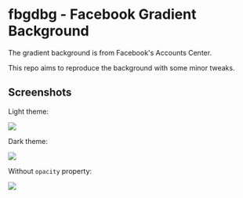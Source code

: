 # fbgdbg - Facebook Gradient Background

The gradient background is from Facebook's Accounts Center.

This repo aims to reproduce the background with some minor tweaks.

## Screenshots

Light theme:

<img src="https://i.imgur.com/IgST89O.png" loading="lazy">

Dark theme:

<img src="https://i.imgur.com/cGjoh9D.png" loading="lazy">

Without ``opacity`` property:

<img src="https://i.imgur.com/aDf0T1f.png" loading="lazy">
